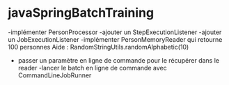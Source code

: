 # javaSpringBatchTraining

-implémenter PersonProcessor
-ajouter un StepExecutionListener
-ajouter un JobExecutionListener
-implémenter PersonMemoryReader qui retourne 100 personnes
    Aide : RandomStringUtils.randomAlphabetic(10)
- passer un paramètre en ligne de commande pour le récupérer dans le reader
-lancer le batch en ligne de commande avec CommandLineJobRunner